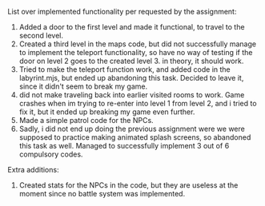 List over implemented functionality per requested by the assignment:
1. Added a door to the first level and made it functional, to travel to the second level.
2. Created a third level in the maps code, but did not successfully manage to implement the teleport functionality, so have no way of testing if the door on level 2 goes to the created level 3. in theory, it should work.
3. Tried to make the teleport function work, and added code in the labyrint.mjs, but ended up abandoning this task. Decided to leave it, since it didn't seem to break my game.
4. did not make traveling back into earlier visited rooms to work. Game crashes when im trying to re-enter into level 1 from level 2, and i tried to fix it, but it ended up breaking my game even further. 
5. Made a simple patrol code for the NPCs.
6. Sadly, i did not end up doing the previous assignment were we were supposed to practice making animated splash screens, so abandoned this task as well. Managed to successfully implement 3 out of 6 compulsory codes.

Extra additions:
1. Created stats for the NPCs in the code, but they are useless at the moment since no battle system was implemented.